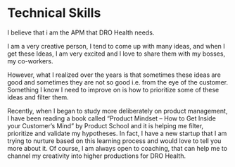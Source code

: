 # Technical Skills
I believe that i am the APM that DRO Health needs. 


I am a very creative person, I tend to come up with many ideas, and when I get these Ideas, I am very excited and I love to share them with my bosses, my co-workers. 

However, what I realized over the years is that sometimes these ideas are good and sometimes they are not so good i.e. from the eye of the customer. Something I know I need to improve on is how to prioritize some of these ideas and filter them. 

Recently, when I began to study more deliberately on product management, I have been reading a book called “Product Mindset – How to Get Inside your Customer’s Mind” by Product School and it is helping me filter, prioritize and validate my hypotheses. In fact, I have a new startup that I am trying to nurture based on this learning process and would love to tell you more about it. Of course, I am always open to coaching, that can help me to channel my creativity into higher productions for DRO Health.